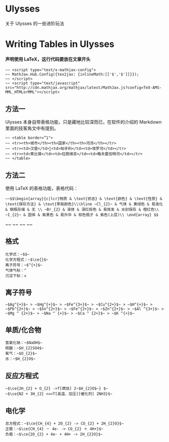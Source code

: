 # Ulysses
关于 Ulysses 的一些进阶玩法

# Writing Tables in Ulysses
#### 声明使用 LaTeX，这行代码要放在文章开头
``` 
~~ <script type="text/x-mathjax-config">
~~ MathJax.Hub.Config({tex2jax: {inlineMath:[['$','$']]}});
~~ </script>
~~ <script type="text/javascript" src="http://cdn.mathjax.org/mathjax/latest/MathJax.js?config=TeX-AMS-MML_HTMLorMML"></script>
```

## 方法一
Ulysses 本身自带表格功能，只是藏地比较深而已，在软件的介绍的 Markdown 里面的技客角文中有提到。
```
~~ <table border=”1">
~~ <tr><th>城市</th><th>国家</th><th>河流</th></tr>
~~ <tr><td>汉堡</td>∑<td>匈牙利</td><td>埃罗河</td></tr>
~~ <tr><td>莱比锡</td><td>拉脱维亚</td><td>略夫雷加特河</td></tr>
~~ </table>
```

## 方法二
使用 LaTeX 的表格功能，表格代码：
```
~~$$\begin{array}{c|lcr}物质 & \text{状态} & \text{颜色} & \text{性质} & \text{保存方法} & \text{萃取颜色}\\\hline ~Cl_{2}~ & 气体 & 黄绿色 & 易液化 & 钢瓶存储 & 无 \\ ~Br_{2} & 液体 & 深红棕色 & 易挥发 & 水封保存 & 橙红色\\ ~I_{2}~ & 固体 & 紫黑色 & 易升华 & 棕色瓶子 & 紫色(上层)\\ \end{array} $$
```

~~ <script type="text/x-mathjax-config">
~~ MathJax.Hub.Config({tex2jax: {inlineMath:[['$','$']]}});
~~ </script>
~~ <script type="text/javascript" src="http://cdn.mathjax.org/mathjax/latest/MathJax.js?config=TeX-AMS-MML_HTMLorMML"></script>
~~<script type="text/x-mathjax-config">
~~ MathJax.Hub.Config({
~~ TeX: {extensions: ["mhchem.js"]}
~~});
~~</script>
~~<script src="http://cdn.mathjax.org/mathjax/latest/MathJax.js?config=TeX-AMS_HTML"></script>

## 格式
```
化学式：~$$~
化学方程式：~$\ce{}$~
离子符号：~$^{+}$~
气体气标：^
沉淀下标：v
```

## 离子符号
```
~$Ag^{+}$~ > ~$Hg^{+}$~ > ~$Fe^{3+}$~ > ~$Cu^{2+}$~ > ~$H^{+}$~ > ~$Pb^{2+}$~ > ~$Sn^{2+}$~ > ~$Fe^{2+}$~ > ~$Zn^{2+}$~ > ~$Al ^{3+}$~ > ~$Mg ^ {2+}$~ > ~$Na ^ {+}$~ > ~$Ca ^ {2+}$~ > ~$K ^{+}$~
```

## 单质/化合物
```
氢氧化钠：~$NaOH$~  
硫酸：~$H_{2}SO4$~  
氧气：~$O_{2}$~ 
水：~$H_{2}O$~
```

## 反应方程式
```
~$\ce{2H_{2} + O_{2} ->T[燃烧] 2~$H_{2}O$~} $~
~$\ce{N2 + 3H_{2} <=>T[高温、加压][催化剂] 2NH3}$~
```

## 电化学
```
总方程式：~$\ce{CH_{4} + 2O_{2} -> CO_{2} + 2H_{2}O}$~
正极：~$\ce{CH_{4} － 4e- -> CO_{2} ＋ 4H+}$~
负极：~$\ce{2O_{2} + 4e- + 4H+ -> 2H_{2}O}$~
```